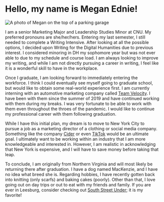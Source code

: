 # Hello, my name is Megan Ednie!

![A photo of Megan on the top of a parking garage](https://meganednie.github.io/English-350/images/Profile.jpg)

I am a senior Marketing Major and Leadership Studies Minor at CNU. My preferred pronouns are she/her/hers. Entering my last semester, I still needed to complete a Writing Intensive. After looking at all the possible options, I decided upon Writing for the Digital Humanities due to previous interest. I considered minoring in DH my sophomore year but was not ever able to due to my schedule and course load. I am always looking to improve my writing, and while I am not directly pursuing a career in writing, I feel like it is a wonderful skill to have in the workplace. 

Once I graduate, I am looking forward to immediately entering the workforce. I think I could eventually see myself going to graduate school, but would like to obtain some real-world experience first. I am currently interning with an automotive marketing company called [Team Velocity](https://teamvelocitymarketing.com). I have been with them since the summer of 2019 and have continued working with them during my breaks. I was very fortunate to be able to work with them even throughout the throes of the pandemic. I would like to continue my professional career with them following graduation.

While I have this initial plan, my dream is to move to New York City to pursue a job as a marketing director of a clothing or social media company. Something like the company [Cider](https://shopcider.com/?utm_source=google_search&gclid=CjwKCAiAgc-ABhA7EiwAjev-j9Rf52SBFp1Ohs8axTi9_kMnX9lqxHLqYkVxxrmKE0PS-mt8919qaRoC9SIQAvD_BwE) or even [TikTok](https://www.tiktok.com) would be an ultimate goal. I ultimately want to be working within an industry that I am more knowledgeable and interested in. However, I am realistic in acknowledging that New York is expensive, and I will have to save money before taking that leap.

To conclude, I am originally from Northern Virginia and will most likely be returning there after graduation. I have a dog named MacKenzie, and I have no idea what breed she is. Regarding hobbies, I have recently gotten back into knitting (only scarfs) and baking cakes (poorly). Other than that, I love going out on day trips or out to eat with my friends and family. If you are ever in Leesburg, consider checking out [South Street Under](https://www.southstreetunder.com); it is my favorite!
